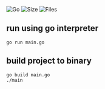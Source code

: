 ![Go](https://img.shields.io/badge/go-%2300ADD8.svg?style=flat&logo=go&logoColor=white)
![Size](https://img.shields.io/github/languages/code-size/s3gf4u17/go-web-server)
![Files](https://img.shields.io/github/directory-file-count/s3gf4u17/go-web-server)

## run using go interpreter

    go run main.go

## build project to binary

    go build main.go
    ./main